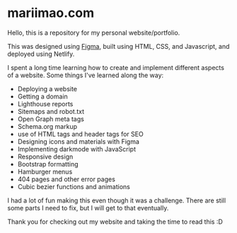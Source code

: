# mariimao.com
Hello, this is a repository for my personal website/portfolio.

This was designed using [Figma](https://www.figma.com/design/2cFmdwtT68OU9hhWIS0rUU/website?node-id=239-10&t=BDcaN82ZKpvQQIOj-1), built using HTML, CSS, and Javascript, and deployed using Netlify. 

I spent a long time learning how to create and implement different aspects of a website. Some things I've learned along the way:

- Deploying a website
- Getting a domain
- Lighthouse reports
- Sitemaps and robot.txt
- Open Graph meta tags
- Schema.org markup
- use of HTML tags and header tags for SEO
- Designing icons and materials with Figma
- Implementing darkmode with JavaScript
- Responsive design
- Bootstrap formatting
- Hamburger menus
- 404 pages and other error pages
- Cubic bezier functions and animations

I had a lot of fun making this even though it was a challenge. There are still some parts I need to fix, but I will get to that eventually.

Thank you for checking out my website and taking the time to read this :D